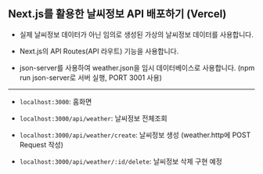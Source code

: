 ## Next.js를 활용한 날씨정보 API 배포하기 (Vercel)

- 실제 날씨정보 데이터가 아닌 임의로 생성된 가상의 날씨정보 데이터를 사용합니다.

- Next.js의 API Routes(API 라우트) 기능을 사용합니다.

- json-server를 사용하여 weather.json을 임시 데이터베이스로 사용합니다. (npm run json-server로 서버 실행, PORT 3001 사용)

---

- `localhost:3000`: 홈화면

- `localhost:3000/api/weather`: 날씨정보 전체조회

- `localhost:3000/api/weather/create`: 날씨정보 생성 (weather.http에 POST Request 작성)

- `localhost:3000/api/weather/:id/delete`: 날씨정보 삭제 구현 예정
